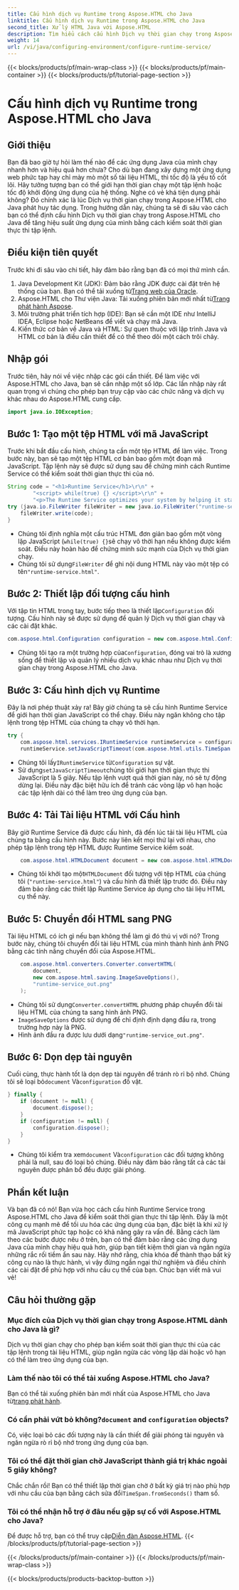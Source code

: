```yaml
---
title: Cấu hình dịch vụ Runtime trong Aspose.HTML cho Java
linktitle: Cấu hình dịch vụ Runtime trong Aspose.HTML cho Java
second_title: Xử lý HTML Java với Aspose.HTML
description: Tìm hiểu cách cấu hình Dịch vụ thời gian chạy trong Aspose.HTML cho Java để tối ưu hóa việc thực thi tập lệnh, ngăn ngừa vòng lặp vô hạn và cải thiện hiệu suất ứng dụng.
weight: 14
url: /vi/java/configuring-environment/configure-runtime-service/
---
```


{{< blocks/products/pf/main-wrap-class >}}
{{< blocks/products/pf/main-container >}}
{{< blocks/products/pf/tutorial-page-section >}}

# Cấu hình dịch vụ Runtime trong Aspose.HTML cho Java

## Giới thiệu
Bạn đã bao giờ tự hỏi làm thế nào để các ứng dụng Java của mình chạy nhanh hơn và hiệu quả hơn chưa? Cho dù bạn đang xây dựng một ứng dụng web phức tạp hay chỉ mày mò một số tài liệu HTML, thì tốc độ là yếu tố cốt lõi. Hãy tưởng tượng bạn có thể giới hạn thời gian chạy một tập lệnh hoặc tốc độ khởi động ứng dụng của hệ thống. Nghe có vẻ khá tiện dụng phải không? Đó chính xác là lúc Dịch vụ thời gian chạy trong Aspose.HTML cho Java phát huy tác dụng. Trong hướng dẫn này, chúng ta sẽ đi sâu vào cách bạn có thể định cấu hình Dịch vụ thời gian chạy trong Aspose.HTML cho Java để tăng hiệu suất ứng dụng của mình bằng cách kiểm soát thời gian thực thi tập lệnh.
## Điều kiện tiên quyết
Trước khi đi sâu vào chi tiết, hãy đảm bảo rằng bạn đã có mọi thứ mình cần. 
1.  Java Development Kit (JDK): Đảm bảo rằng JDK được cài đặt trên hệ thống của bạn. Bạn có thể tải xuống từ[Trang web của Oracle](https://www.oracle.com/java/technologies/javase-downloads.html).
2.  Aspose.HTML cho Thư viện Java: Tải xuống phiên bản mới nhất từ[Trang phát hành Aspose](https://releases.aspose.com/html/java/). 
3. Môi trường phát triển tích hợp (IDE): Bạn sẽ cần một IDE như IntelliJ IDEA, Eclipse hoặc NetBeans để viết và chạy mã Java.
4. Kiến thức cơ bản về Java và HTML: Sự quen thuộc với lập trình Java và HTML cơ bản là điều cần thiết để có thể theo dõi một cách trôi chảy.

## Nhập gói
Trước tiên, hãy nói về việc nhập các gói cần thiết. Để làm việc với Aspose.HTML cho Java, bạn sẽ cần nhập một số lớp. Các lần nhập này rất quan trọng vì chúng cho phép bạn truy cập vào các chức năng và dịch vụ khác nhau do Aspose.HTML cung cấp.
```java
import java.io.IOException;
```

## Bước 1: Tạo một tệp HTML với mã JavaScript
Trước khi bắt đầu cấu hình, chúng ta cần một tệp HTML để làm việc. Trong bước này, bạn sẽ tạo một tệp HTML cơ bản bao gồm một đoạn mã JavaScript. Tập lệnh này sẽ được sử dụng sau để chứng minh cách Runtime Service có thể kiểm soát thời gian thực thi của nó.
```java
String code = "<h1>Runtime Service</h1>\r\n" +
		"<script> while(true) {} </script>\r\n" +
		"<p>The Runtime Service optimizes your system by helping it start apps and programs faster.</p>\r\n";
try (java.io.FileWriter fileWriter = new java.io.FileWriter("runtime-service.html")) {
	fileWriter.write(code);
}
```

- Chúng tôi định nghĩa một cấu trúc HTML đơn giản bao gồm một vòng lặp JavaScript (`while(true) {}`sẽ chạy vô thời hạn nếu không được kiểm soát. Điều này hoàn hảo để chứng minh sức mạnh của Dịch vụ thời gian chạy.
-  Chúng tôi sử dụng`FileWriter` để ghi nội dung HTML này vào một tệp có tên`"runtime-service.html"`.
## Bước 2: Thiết lập đối tượng cấu hình
 Với tập tin HTML trong tay, bước tiếp theo là thiết lập`Configuration` đối tượng. Cấu hình này sẽ được sử dụng để quản lý Dịch vụ thời gian chạy và các cài đặt khác.
```java
com.aspose.html.Configuration configuration = new com.aspose.html.Configuration();
```

-  Chúng tôi tạo ra một trường hợp của`Configuration`, đóng vai trò là xương sống để thiết lập và quản lý nhiều dịch vụ khác nhau như Dịch vụ thời gian chạy trong Aspose.HTML cho Java.
## Bước 3: Cấu hình dịch vụ Runtime
Đây là nơi phép thuật xảy ra! Bây giờ chúng ta sẽ cấu hình Runtime Service để giới hạn thời gian JavaScript có thể chạy. Điều này ngăn không cho tập lệnh trong tệp HTML của chúng ta chạy vô thời hạn.
```java
try {
	com.aspose.html.services.IRuntimeService runtimeService = configuration.getService(com.aspose.html.services.IRuntimeService.class);
	runtimeService.setJavaScriptTimeout(com.aspose.html.utils.TimeSpan.fromSeconds(5));
```

-  Chúng tôi lấy`IRuntimeService` từ`Configuration` sự vật.
-  Sử dụng`setJavaScriptTimeout`chúng tôi giới hạn thời gian thực thi JavaScript là 5 giây. Nếu tập lệnh vượt quá thời gian này, nó sẽ tự động dừng lại. Điều này đặc biệt hữu ích để tránh các vòng lặp vô hạn hoặc các tập lệnh dài có thể làm treo ứng dụng của bạn.
## Bước 4: Tải Tài liệu HTML với Cấu hình
Bây giờ Runtime Service đã được cấu hình, đã đến lúc tải tài liệu HTML của chúng ta bằng cấu hình này. Bước này liên kết mọi thứ lại với nhau, cho phép tập lệnh trong tệp HTML được Runtime Service kiểm soát.
```java
	com.aspose.html.HTMLDocument document = new com.aspose.html.HTMLDocument("runtime-service.html", configuration);
```

-  Chúng tôi khởi tạo một`HTMLDocument` đối tượng với tệp HTML của chúng tôi (`"runtime-service.html"`) và cấu hình đã thiết lập trước đó. Điều này đảm bảo rằng các thiết lập Runtime Service áp dụng cho tài liệu HTML cụ thể này.
## Bước 5: Chuyển đổi HTML sang PNG
Tài liệu HTML có ích gì nếu bạn không thể làm gì đó thú vị với nó? Trong bước này, chúng tôi chuyển đổi tài liệu HTML của mình thành hình ảnh PNG bằng các tính năng chuyển đổi của Aspose.HTML.
```java
	com.aspose.html.converters.Converter.convertHTML(
		document,
		new com.aspose.html.saving.ImageSaveOptions(),
		"runtime-service_out.png"
	);
```

-  Chúng tôi sử dụng`Converter.convertHTML` phương pháp chuyển đổi tài liệu HTML của chúng ta sang hình ảnh PNG.
- `ImageSaveOptions` được sử dụng để chỉ định định dạng đầu ra, trong trường hợp này là PNG.
- Hình ảnh đầu ra được lưu dưới dạng`"runtime-service_out.png"`.
## Bước 6: Dọn dẹp tài nguyên
 Cuối cùng, thực hành tốt là dọn dẹp tài nguyên để tránh rò rỉ bộ nhớ. Chúng tôi sẽ loại bỏ`document` Và`configuration` đồ vật.
```java
} finally {
	if (document != null) {
		document.dispose();
	}
	if (configuration != null) {
		configuration.dispose();
	}
}
```

-  Chúng tôi kiểm tra xem`document` Và`configuration` các đối tượng không phải là null, sau đó loại bỏ chúng. Điều này đảm bảo rằng tất cả các tài nguyên được phân bổ đều được giải phóng.

## Phần kết luận
Và bạn đã có nó! Bạn vừa học cách cấu hình Runtime Service trong Aspose.HTML cho Java để kiểm soát thời gian thực thi tập lệnh. Đây là một công cụ mạnh mẽ để tối ưu hóa các ứng dụng của bạn, đặc biệt là khi xử lý mã JavaScript phức tạp hoặc có khả năng gây ra vấn đề. Bằng cách làm theo các bước được nêu ở trên, bạn có thể đảm bảo rằng các ứng dụng Java của mình chạy hiệu quả hơn, giúp bạn tiết kiệm thời gian và ngăn ngừa những rắc rối tiềm ẩn sau này. Hãy nhớ rằng, chìa khóa để thành thạo bất kỳ công cụ nào là thực hành, vì vậy đừng ngần ngại thử nghiệm và điều chỉnh các cài đặt để phù hợp với nhu cầu cụ thể của bạn. Chúc bạn viết mã vui vẻ!
## Câu hỏi thường gặp
### Mục đích của Dịch vụ thời gian chạy trong Aspose.HTML dành cho Java là gì?  
Dịch vụ thời gian chạy cho phép bạn kiểm soát thời gian thực thi của các tập lệnh trong tài liệu HTML, giúp ngăn ngừa các vòng lặp dài hoặc vô hạn có thể làm treo ứng dụng của bạn.
### Làm thế nào tôi có thể tải xuống Aspose.HTML cho Java?  
 Bạn có thể tải xuống phiên bản mới nhất của Aspose.HTML cho Java từ[trang phát hành](https://releases.aspose.com/html/java/).
###  Có cần phải vứt bỏ không?`document` and `configuration` objects?  
Có, việc loại bỏ các đối tượng này là cần thiết để giải phóng tài nguyên và ngăn ngừa rò rỉ bộ nhớ trong ứng dụng của bạn.
### Tôi có thể đặt thời gian chờ JavaScript thành giá trị khác ngoài 5 giây không?  
 Chắc chắn rồi! Bạn có thể thiết lập thời gian chờ ở bất kỳ giá trị nào phù hợp với nhu cầu của bạn bằng cách sửa đổi`TimeSpan.fromSeconds()` tham số.
### Tôi có thể nhận hỗ trợ ở đâu nếu gặp sự cố với Aspose.HTML cho Java?  
 Để được hỗ trợ, bạn có thể truy cập[Diễn đàn Aspose.HTML](https://forum.aspose.com/c/html/29).
{{< /blocks/products/pf/tutorial-page-section >}}

{{< /blocks/products/pf/main-container >}}
{{< /blocks/products/pf/main-wrap-class >}}

{{< blocks/products/products-backtop-button >}}
